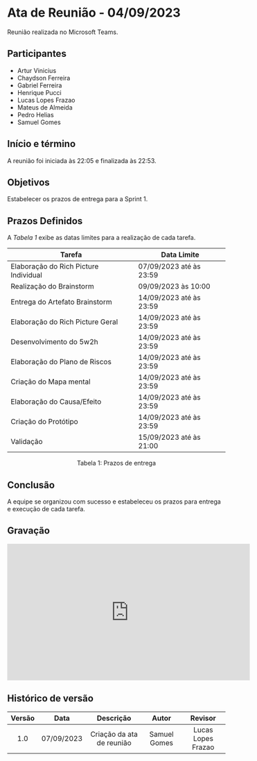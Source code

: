 # Ata de Reunião - 04/09/2023

Reunião realizada no Microsoft Teams.

## Participantes

- Artur Vinicius
- Chaydson Ferreira
- Gabriel Ferreira
- Henrique Pucci
- Lucas Lopes Frazao
- Mateus de Almeida
- Pedro Helias
- Samuel Gomes

## Início e término

A reunião foi iniciada às 22:05 e finalizada às 22:53.

## Objetivos

Estabelecer os prazos de entrega para a Sprint 1.

## Prazos Definidos

A <i>Tabela 1</i> exibe as datas limites para a realização de cada tarefa.

| Tarefa                                | Data Limite             |
| ------------------------------------- | ----------------------- |
| Elaboração do Rich Picture Individual | 07/09/2023 até às 23:59 |
| Realização do Brainstorm              | 09/09/2023 às 10:00     |
| Entrega do Artefato Brainstorm        | 14/09/2023 até às 23:59 |
| Elaboração do Rich Picture Geral      | 14/09/2023 até às 23:59 |
| Desenvolvimento do 5w2h               | 14/09/2023 até às 23:59 |
| Elaboração do Plano de Riscos         | 14/09/2023 até às 23:59 |
| Criação do Mapa mental                | 14/09/2023 até às 23:59 |
| Elaboração do Causa/Efeito            | 14/09/2023 até às 23:59 |
| Criação do Protótipo                  | 14/09/2023 até às 23:59 |
| Validação                             | 15/09/2023 até às 21:00 |

<figcaption align="center">Tabela 1: Prazos de entrega</figcaption>

## Conclusão

A equipe se organizou com sucesso e estabeleceu os prazos para entrega e execução de cada tarefa.

## Gravação

<iframe width="560" height="315" src="https://www.youtube.com/embed/Y60-RBh-tbE?si=hjPO6gFv-tW-qQmi" title="YouTube video player" frameborder="0" allow="accelerometer; autoplay; clipboard-write; encrypted-media; gyroscope; picture-in-picture; web-share" allowfullscreen></iframe>

## Histórico de versão

| Versão |    Data    |         Descrição         |    Autor     |      Revisor       |
| :----: | :--------: | :-----------------------: | :----------: | :----------------: |
|  1.0   | 07/09/2023 | Criação da ata de reunião | Samuel Gomes | Lucas Lopes Frazao |
